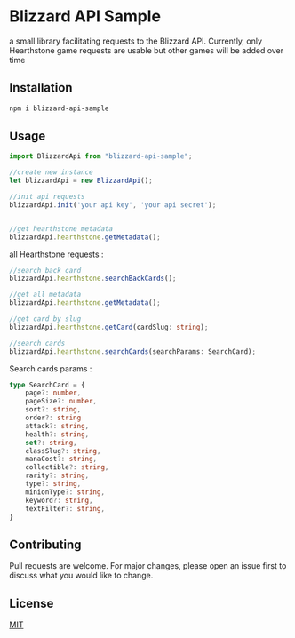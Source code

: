 # Blizzard API Sample

a small library facilitating requests to the Blizzard API.
Currently, only Hearthstone game requests are usable but other games will be added over time
## Installation


```bash
npm i blizzard-api-sample
```

## Usage

```typescript
import BlizzardApi from "blizzard-api-sample";

//create new instance
let blizzardApi = new BlizzardApi();

//init api requests
blizzardApi.init('your api key', 'your api secret');


//get hearthstone metadata
blizzardApi.hearthstone.getMetadata();

```

all Hearthstone requests :
```typescript
//search back card
blizzardApi.hearthstone.searchBackCards();

//get all metadata
blizzardApi.hearthstone.getMetadata();

//get card by slug
blizzardApi.hearthstone.getCard(cardSlug: string);

//search cards
blizzardApi.hearthstone.searchCards(searchParams: SearchCard);
```

Search cards params :
```typescript
type SearchCard = {
    page?: number,
    pageSize?: number,
    sort?: string,
    order?: string
    attack?: string,
    health?: string,
    set?: string,
    classSlug?: string,
    manaCost?: string,
    collectible?: string,
    rarity?: string,
    type?: string,
    minionType?: string,
    keyword?: string,
    textFilter?: string,
}
```


## Contributing
Pull requests are welcome. For major changes, please open an issue first to discuss what you would like to change.

## License
[MIT](https://choosealicense.com/licenses/mit/)